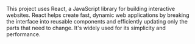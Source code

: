 This project uses React, a JavaScript library for building interactive websites. 
React helps create fast, dynamic web applications by breaking the interface into reusable components and efficiently updating only the parts that need to change. 
It's widely used for its simplicity and performance.

